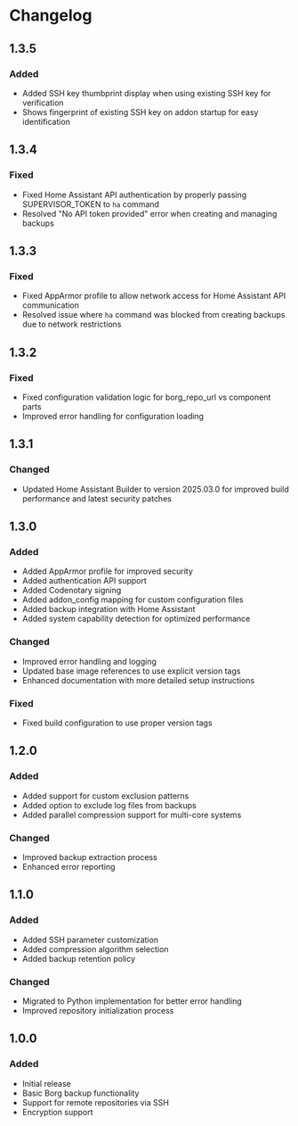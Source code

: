 # Changelog

## 1.3.5

### Added
- Added SSH key thumbprint display when using existing SSH key for verification
- Shows fingerprint of existing SSH key on addon startup for easy identification

## 1.3.4

### Fixed
- Fixed Home Assistant API authentication by properly passing SUPERVISOR_TOKEN to `ha` command
- Resolved "No API token provided" error when creating and managing backups

## 1.3.3

### Fixed
- Fixed AppArmor profile to allow network access for Home Assistant API communication
- Resolved issue where `ha` command was blocked from creating backups due to network restrictions

## 1.3.2

### Fixed
- Fixed configuration validation logic for borg_repo_url vs component parts
- Improved error handling for configuration loading

## 1.3.1

### Changed
- Updated Home Assistant Builder to version 2025.03.0 for improved build performance and latest security patches

## 1.3.0

### Added
- Added AppArmor profile for improved security
- Added authentication API support
- Added Codenotary signing
- Added addon_config mapping for custom configuration files
- Added backup integration with Home Assistant
- Added system capability detection for optimized performance

### Changed
- Improved error handling and logging
- Updated base image references to use explicit version tags
- Enhanced documentation with more detailed setup instructions

### Fixed
- Fixed build configuration to use proper version tags

## 1.2.0

### Added
- Added support for custom exclusion patterns
- Added option to exclude log files from backups
- Added parallel compression support for multi-core systems

### Changed
- Improved backup extraction process
- Enhanced error reporting

## 1.1.0

### Added
- Added SSH parameter customization
- Added compression algorithm selection
- Added backup retention policy

### Changed
- Migrated to Python implementation for better error handling
- Improved repository initialization process

## 1.0.0

### Added
- Initial release
- Basic Borg backup functionality
- Support for remote repositories via SSH
- Encryption support
